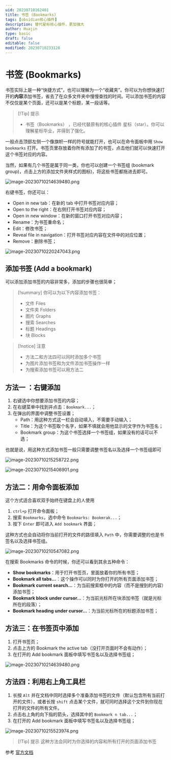```yaml
---
uid: 20230710162401
title: 书签 (Bookmarks)
tags: [obsidian核心插件]
description: 替代星标核心插件，更加强大
author: Huajin
type: basic
draft: false
editable: false
modified: 20230710233128
---
```


# 书签 (Bookmarks)

书签实际上是一种“快捷方式”，也可以理解为一个“收藏夹”。你可以为你想快速打开的**内容**添加书签，省去了在众多文件夹中慢慢查找的时间。可以添加书签的内容不仅仅是某个页面，还可以是某个标题，某一段话等。

> [!Tip] 提示
> - 书签（Bookmarks） ，已经代替原有的核心插件 星标（star）。你可以理解星标毕业，并得到了强化。

一般点击顶部左侧一个像旗帜一样的符号就能打开，也可以在命令面板中用 `Show bookmarks` 打开。书签页里存放着你所有添加了的书签，点击他们就可以快速打开这个书签对应的内容。

当然，如果有几个书签是属于同一类，你也可以创建一个书签组 (bookmark group)，点击上方的添加文件夹样式的图标)，将这些书签都拖进去即可。

![image-20230710214639480.png](https://cdn.pkmer.cn/images/image-20230710214639480.png!pkmer)

右键书签，你还可以：

- Open in new tab：在新的 tab 中打开书签对应内容；
- Open to the right：在右侧打开书签对应内容；
- Open in new window：在新的窗口打开书签对应内容；
- Rename：为书签重命名；
- Edit：修改书签；
- Reveal file in navigation：打开书签对应内容在文件中的对应位置；
- Remove：删除书签；

![image-20230710220247043.png](https://cdn.pkmer.cn/images/image-20230710220247043.png!pkmer)

## 添加书签 (Add a bookmark)

可以添加添加书签的内容非常多，添加的步骤也很简单；

> [!summary] 你可以为以下内容添加书签：
> - 文件 Files
>- 文件夹 Folders
>- 图片 Graphs
>- 搜索 Searches
>- 标题 Headings
>- 块 Blocks

> [!notice] 注意
> - 方法二和方法四可以同时添加多个书签
> - 为图片添加书签和为文件添加书签操作一样
> - 为搜索添加书签可以用方法二

## 方法一 ：右键添加

1. 右键选中你想要添加书签的内容；
2. 在右键菜单中找到并点击：`Bookmark...`；
3. 在弹出的界面中调整书签设置；
	- Path：用这种方式这一栏会自动填入，不需要手动输入；
	- Title：为这个书签取个名字，如果不填就会用他显示的文字作为书签名；
	- Bookmark group：为这个书签选择一个书签组，如果没有的话可以不选；

也就是说，用这种方式添加书签一般只需要调整书签名以及选择一个书签组即可

![image-20230710215258722.png](https://cdn.pkmer.cn/images/image-20230710215258722.png!pkmer)

![image-20230710215406901.png](https://cdn.pkmer.cn/images/image-20230710215406901.png!pkmer)

## 方法二：用命令面板添加

这个方式适合喜欢双手始终在键盘上的人使用

1. `ctrl+p` 打开命令面板；
2. 搜索 `Bookmarks`，选中命令 `Bookmarks: Bookmrak...`；
3. 按下 `Enter` 即可进入 `Add bookmark` 界面；

这种方式也会自动将你当前打开的文件的路径填入 `Path` 中，你需要调整的也是书签名以及选择书签组。

![image-20230710210547082.png](https://cdn.pkmer.cn/images/image-20230710210547082.png!pkmer)

在搜索 Bookmarks 命令的时候，你还可以看到其余五种命令：

- **Show bookmarks**：用于打开书签页，里面放着你的所有书签；
- **Bookmark all tabs...**：这个操作可以同时为你打开的所有页面添加书签；
- **Bookmark current search...**：为当前搜索框中的内容（而不是搜到的内容）添加书签；
- **Bookmark block under cursor...**：为当前光标所在块添加书签（就是光标所在的段落）；
- **Bookmark heading under cursor...**：为当前光标所在的标题添加书签；

## 方法三：在书签页中添加

1. 打开书签页；
2. 点击上方的 Bookmark the active tab（没打开页面时不会有动作）；
3. 在打开的 Add bookmark 面板中填写书签名以及选择书签组；

![image-20230710214639480.png](https://cdn.pkmer.cn/images/image-20230710214639480.png!pkmer)

## 方法四：利用右上角工具栏

1. 长按 `Alt` 并在文档中同时选择多个准备添加书签的文件（默认包含所有当前打开的文件），或者长按 `shift` 点击某个文件，就可同时选择这个文件到你现在打开的文件的所有文件。
2. 点击右上角的向下指的箭头，选择其中的 `Bookmark n tab...`；
3. 在打开的 Add bookmark 面板中填写书签名以及选择书签组；

![image-20230710215523974.png](https://cdn.pkmer.cn/images/image-20230710215523974.png!pkmer)

>[!Tip] 提示
>这种方法会同时为你选择的内容和所有打开的页面添加书签

参考 [官方文档](https://help.obsidian.md/Plugins/Bookmarks)